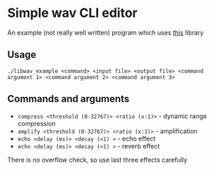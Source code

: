 # Simple wav CLI editor
An example (not really well written) program which uses [this](https://github.com/FeckingPotato/yalibwav) library
## Usage
`./libwav_example <command> <input file> <output file> <command argument 1> <command argument 2> <command argument 3>`
## Commands and arguments
- `compress <threshold (0-32767)> <ratio (х:1)>` - dynamic range compression
- `amplify <threshold (0-32767)> <ratio (х:1)>` - amplification
- `echo <delay (ms)> <decay (<1) >` - echo effect
- `echo <delay (ms)> <decay (<1) >` - reverb effect

There is no overflow check, so use last three effects carefully